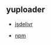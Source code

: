 ## yuploader

- [jsdelivr](https://cdn.jsdelivr.net/gh/lhlyu/yuploader@master/)

- [npm](https://www.npmjs.com/package/yuploader)